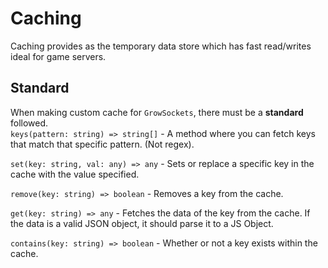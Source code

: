# Caching

Caching provides as the temporary data store which has fast read/writes ideal for game servers.

## Standard

When making custom cache for `GrowSockets`, there must be a **standard** followed.  
`keys(pattern: string) => string[]` - A method where you can fetch keys that match that specific pattern. (Not regex).

`set(key: string, val: any) => any` - Sets or replace a specific key in the cache with the value specified.

`remove(key: string) => boolean` - Removes a key from the cache.

`get(key: string) => any` - Fetches the data of the key from the cache. If the data is a valid JSON object, it should parse it to a JS Object.

`contains(key: string) => boolean` - Whether or not a key exists within the cache.
